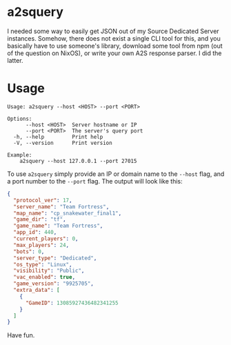 # a2squery

I needed some way to easily get JSON out of my Source Dedicated Server instances. Somehow, there does not exist a single CLI tool for this, and you basically have to use someone's library, download some tool from npm (out of the question on NixOS), or write your own A2S response parser. I did the latter.

# Usage

```text
Usage: a2squery --host <HOST> --port <PORT>

Options:
      --host <HOST>  Server hostname or IP
      --port <PORT>  The server's query port
  -h, --help         Print help
  -V, --version      Print version

Example:
	a2squery --host 127.0.0.1 --port 27015
```

To use `a2squery` simply provide an IP or domain name to the `--host` flag, and a port number to the `--port` flag. The output will look like this:

```json
{
  "protocol_ver": 17,
  "server_name": "Team Fortress",
  "map_name": "cp_snakewater_final1",
  "game_dir": "tf",
  "game_name": "Team Fortress",
  "app_id": 440,
  "current_players": 0,
  "max_players": 24,
  "bots": 0,
  "server_type": "Dedicated",
  "os_type": "Linux",
  "visibility": "Public",
  "vac_enabled": true,
  "game_version": "9925705",
  "extra_data": [
    {
      "GameID": 13085927436482341255
    }
  ]
}
```

Have fun.
